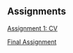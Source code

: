 ## Assignments

[Assignment 1: CV](https://github.com/MarkBastiaanse/Assignments/blob/master/CV.md "CV Mark Bastiaanse Github")

[Final Assignment](C:\Users\Bastiaanse\Downloads\PythonAssignment.html)
